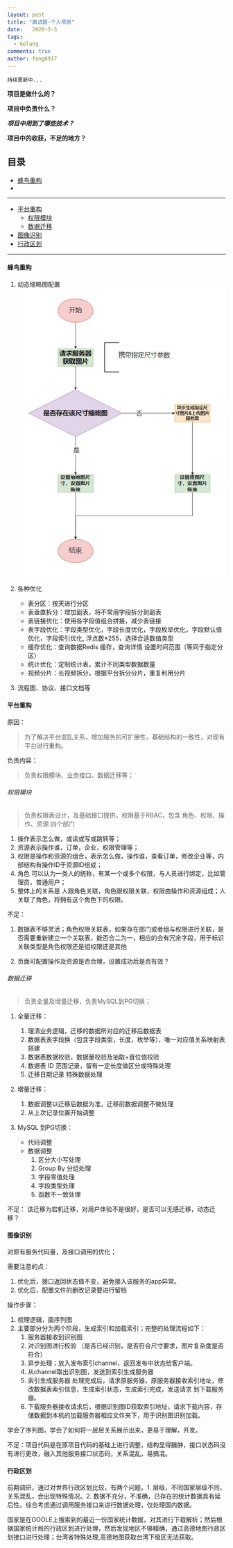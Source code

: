 ```yaml
---
layout: post
title: "面试题-个人项目"
date:   2020-3-3
tags: 
  - Golang
comments: true
author: feng6917
---
```


`持续更新中...`

<!-- more -->

<SCRIPT language=JavaScript>

function password() {

var testV = 1;

var pass1 = prompt('赶紧输密码:','');

while (testV < 3) {

if (!pass1)

history.go(-1);

if (pass1 == "myz") {

alert('密码正确!');

break;

}

testV+=1;

var pass1 = prompt('密码错了，搞什么啊！');

}

if (pass1!="password" & testV ==3)

history.go(-1);

return " ";

}

document.write(password());

</SCRIPT>

**项目是做什么的？**

**项目中负责什么？**

***项目中用到了哪些技术？***

**项目中的收获，不足的地方？**

## 目录

- [蜂鸟重构](#蜂鸟重构)
- []()

---

- [平台重构](#平台重构)
  - [权限模块](#权限模块)
  - [数据迁移](#数据迁移)
- [图像识别](#图像识别)
- [行政区划](#行政区划)

---

#### 蜂鸟重构

1. 动态缩略图配置
![img](../images/2020-3-3/13.jpg)

2. 各种优化
    - 表分区：按天进行分区
    - 表垂直拆分：增加副表，将不常用字段拆分到副表
    - 表链接优化：使用各字段值组合拼接，减少表链接
    - 表字段优化：字段类型优化，字段长度优化，字段枚举优化，字段默认值优化，字段索引优化, 浮点数*255，选择合适数值类型
    - 缓存优化：查询数据Redis 缓存，查询详情 设置时间范围（等同于指定分区）
    - 统计优化：定制统计表，累计不同类型数据数量
    - 视频分片：长视频拆分，根据平台拆分分片，重复利用分片

3. 流程图、协议、接口文档等

#### 平台重构

原因：
> 为了解决平台混乱关系，增加服务的可扩展性，基础结构的一致性，对现有平台进行重构。

负责内容：
> 负责权限模块、业务接口、数据迁移等；

###### 权限模块
>
> 负责权限表设计，及基础接口提供，权限基于RBAC，包含 角色、权限、操作、资源 四个部门

1. 操作表示怎么做，或读或写或跳转等；
2. 资源表示操作谁，订单，企业，权限管理等；
3. 权限是操作和资源的组合，表示怎么做，操作谁，查看订单，修改企业等，内部结构有操作ID于资源ID组成；
4. 角色 可以认为一类人的统称，有某一个或多个权限，与人员进行绑定，比如管理员，普通用户；
5. 整体上的关系是 人跟角色关联，角色跟权限关联，权限由操作和资源组成；人关联了角色，将拥有这个角色下的权限。

不足：

1. 数据表不够灵活；角色权限关联表，如果存在部门或者组与权限进行关联，是否需要重新建立一个关联表，能否合二为一，相应的会有冗余字段，用于标识关联类型是角色权限还是组权限还是其他

2. 页面可配置操作及资源是否合理，设置成功后是否有效？

###### 数据迁移
>
> 负责全量及增量迁移，负责MySQL到PG切换；

1. 全量迁移：
    1. 理清业务逻辑，迁移的数据所对应的迁移后数据表
    2. 数据表表字段换（包含字段类型，长度，枚举等），唯一对应值关系映射表搭建
    3. 数据表数据校验，数据量校验及抽取+首位值校验
    4. 数据表 ID 范围记录，留有一定长度做区分或特殊处理
    5. 迁移日期记录 特殊数据处理

2. 增量迁移：
    1. 数据调整以迁移后数据为准，迁移前数据调整不做处理
    2. 从上次记录位置开始调整

3. MySQL 到PG切换：
    - 代码调整
    - 数据调整
        1. 区分大小写处理
        2. Group By 分组处理
        3. 字段零值处理
        4. 字段类型处理
        5. 函数不一致处理

不足：
​ 该迁移为宕机迁移，对用户体验不是很好，是否可以无感迁移，动态迁移？

#### 图像识别

对原有服务代码量，及接口调用的优化；

需要注意的点：

1. 优化后，接口返回状态值不变，避免接入该服务的app异常。
2. 优化后，配置文件的删改记录要进行留档

操作步骤：

 1. 梳理逻辑，画序列图
 2. 主要部分分为两个阶段，生成索引和加载索引；完整的处理流程如下：
      1. 服务器接收到识别图
      2. 对识别图进行校验 （是否已经识别，是否符合尺寸要求，图片复杂度是否符合）
      3. 异步处理；放入发布索引channel，返回发布中状态给客户端。
      4. 从channel取出识别图，发送到索引生成服务器
      5. 索引生成服务器 处理完成后，请求原服务器，原服务器接收索引地址，修改数据表索引信息，生成索引状态，生成索引完成，发送请求 到下载服务器。
      6. 下载服务器接收请求后，根据识别图ID获取索引地址，请求下载内容，存储数据到本机的加载服务器相应文件夹下，用于识别图识别加载。

学会了序列图，学会了如何将一层层关系展示出来，更易于理解，开发。

不足：项目代码是在原项目代码的基础上进行调整，结构显得臃肿，接口状态码没有进行更改，融入其他服务接口状态码，关系混乱，易搞混。

#### 行政区划

前期调研，通过对世界行政区划比较，有两个问题，1. 层级，不同国家层级不同，关系混乱，会出现特殊情况。2. 数据不充分，不准确，已存在的统计数据具有延后性。综合考虑通过调用服务接口来进行数据处理，仅处理国内数据。

国家是在GOOLE上搜索到的最近一份国家统计数据，对其进行下载解析；然后根据国家统计局的行政区划进行处理，然后发现地区不够精确，通过高德地图行政区划接口进行处理；台湾省特殊处理,高德地图获取台湾下级区无法获取。
